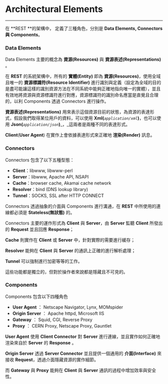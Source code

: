 # Architectural Elements

---

在 **REST **的架構中， 定義了三種角色，分別是 **Data Elements, Connectors **與** Components**。

### **Data Elements**

Data Elements 主要的概念為 **資源\(Resources\)** 與 **資源表述\(Representations\)** 。

在 **REST** 的系統架構中，所有的 **實體\(Entity\)** 即為 **資源\(Resources\)**，使用全域且唯一的 **資源標識符\(Resource Identifier\)** 進行識別與定義（設定為全域的目的是盡可能讓這樣的識別資源方法在不同系統中能夠正確地指向唯一的實體），並且有效地將資源與資源標識符進行對應，資源標識符的識別命名應當是直覺且合理的，以利 Components 透過 Connectors 進行操作。

**資源表述\(Representations\)** 用來表示這個資源目前的狀態，為資源的表達形式，假設我們取得某位用戶的資料，可以使用 **Xml\(**_`application/xml`_**\)**，也可以使用 **Json\(**_`application/json`_**\)**_，_這兩者是兩種不同的表達形式。

**Client**\(**User Agent**\) 在實作上會依據表達形式來正確地 **渲染\(Render\)** 訊息。

### **Connectors**

Connectors 包含了以下五種型態：

* **Client**：libwww, libwww-perl
* **Server**：libwww, Apache API, NSAPI
* **Cache**：browser cache, Akamai cache network
* **Resolver**：bind \(DNS lookup library\)
* **Tunnel**：SOCKS, SSL after HTTP CONNECT

Connectors 透過抽象的介面與 Components 進行溝通，在 **REST** 中所使用的連線都必須是 **Stateless\(無狀態\)** 的。

Connectors 主要的運作形式為 **Client** 與 **Server**，由 **Server** 監聽 **Client** 所發出的 **Request** 並且回應 **Response**；

**Cache** 則實作在 **Client** 或 **Server** 中，針對實際的需要進行緩存；

**Resolver** 能夠在 **Client** 與 **Server** 的通訊上正確的進行解析處理；

**Tunnel** 可以強制進行加密等等的工作。

這些功能都是獨立的，但對於操作者來說都是隱藏且不可見的。

### Components

Components 包含以下四種角色

* **User Agent** ： Netscape Navigator, Lynx, MOMspider
* **Origin Server** ： Apache httpd, Microsoft IIS
* **Gateway** ： Squid, CGI, Reverse Proxy
* **Proxy** ： CERN Proxy, Netscape Proxy, Gauntlet

**User Agent** 使用 **Client Connector** 對 **Server** 進行連線，並且實作如何正確地渲染來自於 **Server** 的 **Response** 。

**Origin Server** 透過 **Server Connector** 並且提供一個通用的 **介面\(Interface\)** 來接收 **Request**，透過介面隱藏資源的實作細節。

而 **Gateway** 與 **Proxy** 能夠在 **Client** 與 **Server** 通訊的過程中增加效率與安全性。


